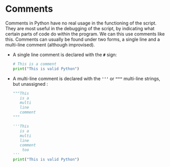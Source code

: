 # Comments
Comments in Python have no real usage in the functioning of the script. They are most useful in the debugging of the script, by indicating what certain parts of code do within the program. We can this use comments like this. Comments can usually be found under two forms, a single line and a multi-line comment (although improvised).

- A single line comment is declared with the **`#`** sign: 
  ```py
  # This is a comment 
  print("This is valid Python")
  ```
  
- A multi-line comment is declared with the **`'''`** or **`"""`** multi-line strings, but unassigned : 
  ```py
  """This
     is a 
     multi
     line
     comment
  """

  '''This
     is a 
     multi
     line
     comment
      too
  '''
  print("This is valid Python")
  ```
